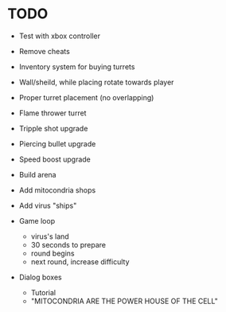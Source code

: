 # TODO

- Test with xbox controller
- Remove cheats

- Inventory system for buying turrets
- Wall/sheild, while placing rotate towards player
- Proper turret placement (no overlapping)
- Flame thrower turret
- Tripple shot upgrade
- Piercing bullet upgrade
- Speed boost upgrade
- Build arena
- Add mitocondria shops
- Add virus "ships"
- Game loop
    - virus's land
    - 30 seconds to prepare
    - round begins
    - next round, increase difficulty
- Dialog boxes
    - Tutorial
    - "MITOCONDRIA ARE THE POWER HOUSE OF THE CELL"